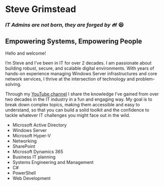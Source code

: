 # Steve Grimstead
### *IT Admins are not born, they are forged by :fire:!* 😆

## Empowering Systems, Empowering People

Hello and welcome! 

I’m Steve and I’ve been in IT for over 2 decades. I am passionate about building robust, secure, and scalable digital environments. With years of hands-on experience managing Windows Server infrastructures and core network services, I thrive at the intersection of technology and problem-solving.

Through my [YouTube channel](https://www.youtube.com/@stevegrimstead) I share the knowledge I’ve gained from over two decades in the IT industry in a fun and engaging way. My goal is to break down complex topics, making them accessible and easy to understand, so that you can build a solid toolkit and the confidence to tackle whatever IT challenges you might face out in the wild. 

- Microsoft Active Directory
- Windows Server
- Microsoft Hyper-V
- Networking
- SharePoint
- Microsoft Dynamics 365
- Business IT planning
- Systems Engineering and Management
- C#
- PowerShell
- Web Development
  
<!--
**steve-grimstead/steve-grimstead** is a ✨ _special_ ✨ repository because its `README.md` (this file) appears on your GitHub profile.

Here are some ideas to get you started:

- 🔭 I’m currently working on ...
- 🌱 I’m currently learning ...
- 👯 I’m looking to collaborate on ...
- 🤔 I’m looking for help with ...
- 💬 Ask me about ...
- 📫 How to reach me: ...
- 😄 Pronouns: ...
- ⚡ Fun fact: ...
-->
